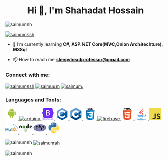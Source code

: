 <h1 align="center">Hi 👋, I'm Shahadat Hossain</h1>
<p align="left"> <img src="https://komarev.com/ghpvc/?username=saimumsh&label=Profile%20views&color=0e75b6&style=flat" alt="saimumsh" /> </p>

<p align="left"> <a href="https://twitter.com/saimumssh" target="blank"><img src="https://img.shields.io/twitter/follow/saimumssh?logo=twitter&style=for-the-badge" alt="saimumssh" /></a> </p>

- 🌱 I’m currently learning **C#, ASP.NET Core(MVC,Onion Architechture), MSSql**

- 📫 How to reach me **sleepyheadprofessor@gmail.com**

<h3 align="left">Connect with me:</h3>
<p align="left">
<a href="https://twitter.com/saimumssh" target="blank"><img align="center" src="https://raw.githubusercontent.com/rahuldkjain/github-profile-readme-generator/master/src/images/icons/Social/twitter.svg" alt="saimumssh" height="30" width="40" /></a>
<a href="https://www.codechef.com/users/saimuum" target="blank"><img align="center" src="https://cdn.jsdelivr.net/npm/simple-icons@3.1.0/icons/codechef.svg" alt="saimuum" height="30" width="40" /></a>
<a href="https://codeforces.com/profile/saimum." target="blank"><img align="center" src="https://raw.githubusercontent.com/rahuldkjain/github-profile-readme-generator/master/src/images/icons/Social/codeforces.svg" alt="saimum." height="30" width="40" /></a>
</p>

<h3 align="left">Languages and Tools:</h3>
<p align="left"> <a href="https://developer.android.com" target="_blank" rel="noreferrer"> <img src="https://raw.githubusercontent.com/devicons/devicon/master/icons/android/android-original-wordmark.svg" alt="android" width="40" height="40"/> </a> <a href="https://www.arduino.cc/" target="_blank" rel="noreferrer"> <img src="https://cdn.worldvectorlogo.com/logos/arduino-1.svg" alt="arduino" width="40" height="40"/> </a> <a href="https://getbootstrap.com" target="_blank" rel="noreferrer"> <img src="https://raw.githubusercontent.com/devicons/devicon/master/icons/bootstrap/bootstrap-plain-wordmark.svg" alt="bootstrap" width="40" height="40"/> </a> <a href="https://www.cprogramming.com/" target="_blank" rel="noreferrer"> <img src="https://raw.githubusercontent.com/devicons/devicon/master/icons/c/c-original.svg" alt="c" width="40" height="40"/> </a> <a href="https://www.w3schools.com/cpp/" target="_blank" rel="noreferrer"> <img src="https://raw.githubusercontent.com/devicons/devicon/master/icons/cplusplus/cplusplus-original.svg" alt="cplusplus" width="40" height="40"/> </a> <a href="https://www.w3schools.com/css/" target="_blank" rel="noreferrer"> <img src="https://raw.githubusercontent.com/devicons/devicon/master/icons/css3/css3-original-wordmark.svg" alt="css3" width="40" height="40"/> </a> <a href="https://firebase.google.com/" target="_blank" rel="noreferrer"> <img src="https://www.vectorlogo.zone/logos/firebase/firebase-icon.svg" alt="firebase" width="40" height="40"/> </a> <a href="https://www.w3.org/html/" target="_blank" rel="noreferrer"> <img src="https://raw.githubusercontent.com/devicons/devicon/master/icons/html5/html5-original-wordmark.svg" alt="html5" width="40" height="40"/> </a> <a href="https://www.java.com" target="_blank" rel="noreferrer"> <img src="https://raw.githubusercontent.com/devicons/devicon/master/icons/java/java-original.svg" alt="java" width="40" height="40"/> </a> <a href="https://developer.mozilla.org/en-US/docs/Web/JavaScript" target="_blank" rel="noreferrer"> <img src="https://raw.githubusercontent.com/devicons/devicon/master/icons/javascript/javascript-original.svg" alt="javascript" width="40" height="40"/> </a> <a href="https://www.mysql.com/" target="_blank" rel="noreferrer"> <img src="https://raw.githubusercontent.com/devicons/devicon/master/icons/mysql/mysql-original-wordmark.svg" alt="mysql" width="40" height="40"/> </a> <a href="https://nodejs.org" target="_blank" rel="noreferrer"> <img src="https://raw.githubusercontent.com/devicons/devicon/master/icons/nodejs/nodejs-original-wordmark.svg" alt="nodejs" width="40" height="40"/> </a> <a href="https://www.php.net" target="_blank" rel="noreferrer"> <img src="https://raw.githubusercontent.com/devicons/devicon/master/icons/php/php-original.svg" alt="php" width="40" height="40"/> </a> <a href="https://www.python.org" target="_blank" rel="noreferrer"> <img src="https://raw.githubusercontent.com/devicons/devicon/master/icons/python/python-original.svg" alt="python" width="40" height="40"/> </a>  
<p><img align="left" src="https://github-readme-stats.vercel.app/api/top-langs?username=saimumsh&show_icons=true&locale=en&layout=compact" alt="saimumsh" /></p>

<p>&nbsp;<img align="center" src="https://github-readme-stats.vercel.app/api?username=saimumsh&show_icons=true&locale=en" alt="saimumsh" /></p>

<p><img align="center" src="https://github-readme-streak-stats.herokuapp.com/?user=saimumsh&" alt="saimumsh" /></p>
